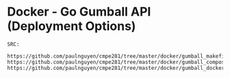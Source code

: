 

# Docker - Go Gumball API (Deployment Options)

```
SRC:  

https://github.com/paulnguyen/cmpe281/tree/master/docker/gumball_makefile
https://github.com/paulnguyen/cmpe281/tree/master/docker/gumball_compose
https://github.com/paulnguyen/cmpe281/tree/master/docker/gumball_dockercloud

```

